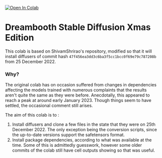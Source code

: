 <a target="_blank" href="https://colab.research.google.com/github/yushan777/dbsd-xmas-edition/blob/main/DreamBooth_Stable_Diffusion_Xmas_Edition.ipynb">
  <img src="https://colab.research.google.com/assets/colab-badge.svg" alt="Open In Colab"/>
</a>

# Dreambooth Stable Diffusion Xmas Edition
This colab is based on ShivamShrirao's repository, modified so that it will install diffusers of commit hash `47f456ea3dd3c6ba3f5cc1bcc0f69e79c787208b` from 25 December 2022.

### Why? 
The original colab has on occasion suffered from changes in dependencies affecting the models trained with numerous complaints that the results aren't quite the same as they were before. Anecdotally, this appeared to reach a peak at around early January 2023.  Though things seem to have settled, the occasional comment still arises. 

The aim of this colab is to :
1) Install diffusers and clone a few files in the state that they were on 25th December 2022. The only exception being the conversion scripts, since the up-to-date versions support the safetensors format. 
2) Install package dependencies, according to what was available at the time.  Some of this is admittedly guesswork, however some older commits of the colab still have cell outputs showing so that was useful.
